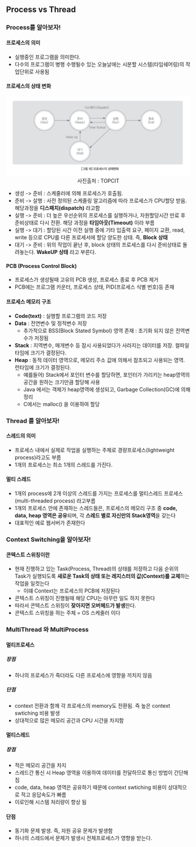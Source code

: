 ## Process vs Thread
### Process를 알아보자! 
#### 프로세스의 의미
- 실행중인 프로그램을 의미한다.
- 다수의 프로그램이 병행 수행될수 있는 오늘날에는 시분할 시스템(타임쉐어링)의 작업단위로 사용됨

#### 프로세스의 상태 변화

<center>
<img src="images/processstatus.png">
 사진출처 : TOPCIT
 </center>

- 생성 -> 준비 : 스케줄러에 의해 프로세스가 호출됨.
- 준비 -> 살행 : 사전 정의된 스케줄링 알고리즘에 따라 프로세스가 CPU할당 받음. 해당과정을 **디스패치(dispatch)** 라고함
- 실행 -> 준비 : 더 높은 우선순위의 프로세스를 실행하거나, 자원할당시간 만료 후 준비상태로 다시 전환. 해당 과정을 **타임아웃(Timeout)** 이라 부름
- 실행 -> 대기 : 할당된 시간 이전 실행 중에 기타 입출력 요구, 페이지 교환, read, write 등으로 CPU를 다른 프로세서에 할당 양도한 상태. 즉, **Block 상태**
- 대기 -> 준비 : 위의 작업이 끝난 후, block 상태의 프로세스를 다시 준비상태로 돌려놓는다. **WakeUP 상태** 라고 부른다.

#### PCB (Process Control Block)
- 프로세스가 생성될때 고유의 PCB 생성, 프로세스 종료 후 PCB 제거
- PCB에는 프로그램 카운터, 프로세스 상태, PID(프로세스 식별 번호)등 존재

#### 프로세스 메모리 구조
- **Code(text)** : 실행할 프로그램의 코드 저장
- **Data** : 전연변수 및 정적변수 저장
	- 추가적으로 BSS(Block Stated Symbol) 영역 존재 : 초기화 되지 않은 전역변수가 저장됨
- **Stack** : 지역변수, 매개변수 등 잠시 사용되었다가 사라지는 데이터를 저장. 컬파일 타임에 크기가 결정된다.
- **Heap** : 동적 데이터 영역으로, 메모리 주소 값에 의해서 참조되고 사용되는 영역. 런타임에 크기가 결정된다. 
	- 예를들어) Stack에서 포인터 변수를 할당하면, 포인터가 가리키는 heap영역의 공간을 원하는 크기만큼 할당해 사용
	- Java 에서는 객체가 heap영역에 생성되고, Garbage Collection(GC)에 의해 정리
	- C에서는 malloc() 을 이용하여 할당


### Thread 를 알아보자!
#### 스레드의 의미
- 프로세스 내에서 실제로 작업을 실행하는 주체로 경량프로세스(lightweight process)라고도 부름
- 1개의 프로세스는 최소 1개의 스레드를 가진다.

#### 멀티 스레드
-  1개의 process에 2개 이상의 스레드를 가지는 프로세스를 멀티스레드 프로세스(multi-threaded process) 라고부름
- 1개의 프로세스 안에 존재하는 스레드들은, 프로세스의 메모리 구조 중  **code, data, heap 영역은 공유**되며, 각 **스레드 별로 자신만의 Stack영역**을 갖는다
- 대표적인 예로 웹서버가 존재한다

### Context Switching을 알아보자!
#### 콘텍스트 스위칭이란
- 현재 진행하고 있는 Task(Process, Thread)의 상태를 저장하고 다음 순위의 Task가 실행되도록 **새로운 Task의 상태 또는 레지스터의 값(Context)를 교체**하는 작업을 일컷는다
	- 이떄 Context는 프로세스의 PCB에 저장된다
- 콘텍스트 스위칭이 진행될때 해당 CPU는 아무런 일도 하지 못한다
- 따라서 콘텍스트 스위칭이 **잦아지면 오버헤드가 발생**한다.
- 콘텍스트 스위칭을 하는 주체 = OS 스케줄러 이다


### MultiThread 와 MultiProcess
#### 멀티프로세스
##### 장점
- 하나의 프로세스가 죽더라도 다른 프로세스에 영향을 끼치지 않음
  
##### 단점
- context 전환과 함께 각 프로세스의 memory도 전환됨. 즉 높은 context swtiching 비용 발생
- 상대적으로 많은 메모리 공간과 CPU 시간을 차지함

#### 멀티스레드
##### 장점
- 적은 메모리 공간을 차지
- 스레드간 통신 시 Heap 영역을 이용하여 데이터를 전달하므로 통신 방법이 간단해짐
- code, data, heap 영역은 공유하기 때문에 context swtiching 비용이 상대적으로 적고 응답속도가 빠름
- 이로인해 시스템 처리량이 향상 됨

#### 단점
- 동기화 문제 발생. 즉, 자원 공유 문제가 발생함
- 하나의 스레드에서 문제가 발생시 전체프로세스가 영향을 받는다.